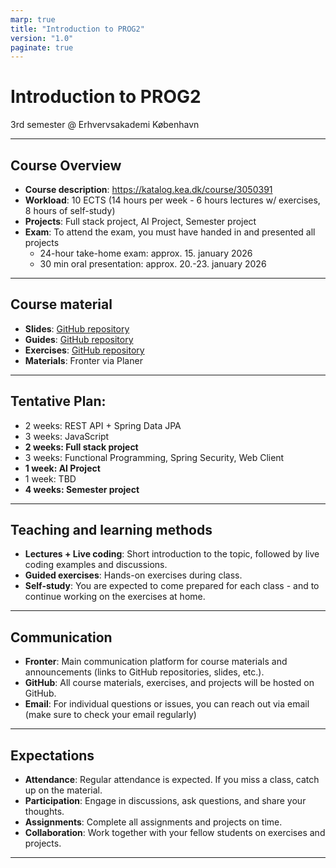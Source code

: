 ```yaml
---
marp: true
title: "Introduction to PROG2"
version: "1.0"
paginate: true
---
```


# Introduction to PROG2
3rd semester @ Erhvervsakademi København

---

## Course Overview
- **Course description**: https://katalog.kea.dk/course/3050391
- **Workload**: 10 ECTS (14 hours per week - 6 hours lectures w/ exercises, 8 hours of self-study)
- **Projects**: Full stack project, AI Project, Semester project
- **Exam**: To attend the exam, you must have handed in and presented all projects
    - 24-hour take-home exam: approx. 15. january 2026
    - 30 min oral presentation: approx. 20.-23. january 2026

---

## Course material
- **Slides**: [GitHub repository]()
- **Guides**: [GitHub repository]()
- **Exercises**: [GitHub repository]()
- **Materials**: Fronter via Planer

---

## Tentative Plan: 
  - 2 weeks: REST API + Spring Data JPA
  - 3 weeks: JavaScript
  - **2 weeks: Full stack project**
  - 3 weeks: Functional Programming, Spring Security, Web Client
  - **1 week: AI Project**
  - 1 week: TBD
  - **4 weeks: Semester project**

---

## Teaching and learning methods
- **Lectures + Live coding**: Short introduction to the topic, followed by live coding examples and discussions.
- **Guided exercises**: Hands-on exercises during class.
- **Self-study**: You are expected to come prepared for each class - and to continue working on the exercises at home.

---

## Communication
- **Fronter**: Main communication platform for course materials and announcements (links to GitHub repositories, slides, etc.).
- **GitHub**: All course materials, exercises, and projects will be hosted on GitHub.
- **Email**: For individual questions or issues, you can reach out via email (make sure to check your email regularly)

---

## Expectations
- **Attendance**: Regular attendance is expected. If you miss a class, catch up on the material.
- **Participation**: Engage in discussions, ask questions, and share your thoughts.
- **Assignments**: Complete all assignments and projects on time.
- **Collaboration**: Work together with your fellow students on exercises and projects.

---


